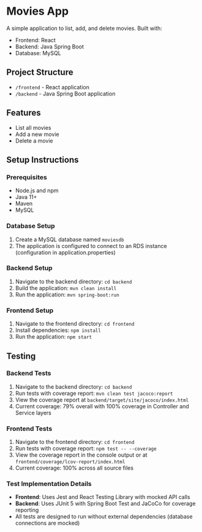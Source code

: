 # Movies App

A simple application to list, add, and delete movies. Built with:
- Frontend: React
- Backend: Java Spring Boot
- Database: MySQL

## Project Structure
- `/frontend` - React application
- `/backend` - Java Spring Boot application

## Features
- List all movies
- Add a new movie
- Delete a movie

## Setup Instructions
### Prerequisites
- Node.js and npm
- Java 11+
- Maven
- MySQL

### Database Setup
1. Create a MySQL database named `moviesdb`
2. The application is configured to connect to an RDS instance (configuration in application.properties)

### Backend Setup
1. Navigate to the backend directory: `cd backend`
2. Build the application: `mvn clean install`
3. Run the application: `mvn spring-boot:run`

### Frontend Setup
1. Navigate to the frontend directory: `cd frontend`
2. Install dependencies: `npm install`
3. Run the application: `npm start`

## Testing

### Backend Tests
1. Navigate to the backend directory: `cd backend`
2. Run tests with coverage report: `mvn clean test jacoco:report`
3. View the coverage report at `backend/target/site/jacoco/index.html`
4. Current coverage: 79% overall with 100% coverage in Controller and Service layers

### Frontend Tests
1. Navigate to the frontend directory: `cd frontend`
2. Run tests with coverage report: `npm test -- --coverage`
3. View the coverage report in the console output or at `frontend/coverage/lcov-report/index.html`
4. Current coverage: 100% across all source files

### Test Implementation Details
- **Frontend**: Uses Jest and React Testing Library with mocked API calls
- **Backend**: Uses JUnit 5 with Spring Boot Test and JaCoCo for coverage reporting
- All tests are designed to run without external dependencies (database connections are mocked)

